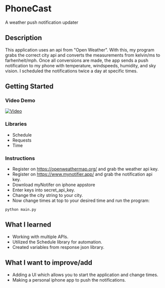 # PhoneCast

A weather push notification updater

## Description

This application uses an api from "Open Weather". With this, my
program grabs the correct city api and converts the measurements
from kelvin/ms to farhenheit/mph. Once all conversions are made, the app sends a push notification to my phone with temperature, windspeeds, humidity, and sky vision. I scheduled the notifications
twice a day at specific times.

## Getting Started

### Video Demo
[![Video](https://img.youtube.com/vi/sg_qU68eMgs/10.jpg)](https://www.youtube.com/watch?v=sg_qU68eMgs)



### Libraries

* Schedule
* Requests
* Time

### Instructions

* Register on https://openweathermap.org/ and grab the weather api key.
* Register on https://www.mynotifier.app/ and grab the notification api key.
* Download myNotifer on iphone appstore
* Enter keys into secret_api_key.
* Change the city string to your city.
* Now change times at top to your desired time and run the program:
```
python main.py
```


## What I learned

* Working with multiple APIs.
* Utilized the Schedule library for automation.
* Created variables from response json library.


## What I want to improve/add

* Adding a UI which allows you to start the application and change times.
* Making a personal iphone app to push the notifications.
